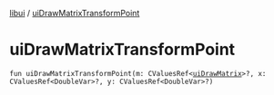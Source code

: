 [libui](README.md) / [uiDrawMatrixTransformPoint](ui-draw-matrix-transform-point.md)

# uiDrawMatrixTransformPoint

`fun uiDrawMatrixTransformPoint(m: CValuesRef<`[`uiDrawMatrix`](ui-draw-matrix/README.md)`>?, x: CValuesRef<DoubleVar>?, y: CValuesRef<DoubleVar>?)`